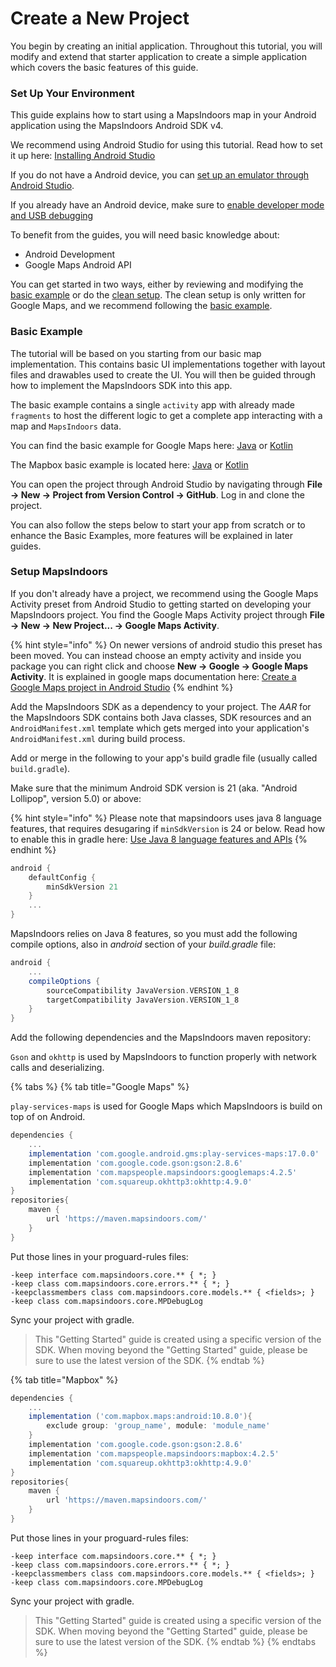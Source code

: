 # Create a New Project

You begin by creating an initial application. Throughout this tutorial, you will modify and extend that starter application to create a simple application which covers the basic features of this guide.

### Set Up Your Environment[​](https://docs.mapsindoors.com/getting-started/android/v4/new-project#set-up-your-environment) <a href="#set-up-your-environment" id="set-up-your-environment"></a>

This guide explains how to start using a MapsIndoors map in your Android application using the MapsIndoors Android SDK v4.

We recommend using Android Studio for using this tutorial. Read how to set it up here: [Installing Android Studio](https://developer.android.com/studio/install)

If you do not have a Android device, you can [set up an emulator through Android Studio](https://developer.android.com/studio/run/emulator).

If you already have an Android device, make sure to [enable developer mode and USB debugging](https://developer.android.com/studio/debug/dev-options#enable)

To benefit from the guides, you will need basic knowledge about:

* Android Development
* Google Maps Android API

You can get started in two ways, either by reviewing and modifying the [basic example](https://docs.mapsindoors.com/getting-started/android/v4/new-project#basic-example) or do the [clean setup](https://docs.mapsindoors.com/getting-started/android/v4/new-project#setup-mapsindoors). The clean setup is only written for Google Maps, and we recommend following the [basic example](https://docs.mapsindoors.com/getting-started/android/v4/new-project#basic-example).

### Basic Example[​](https://docs.mapsindoors.com/getting-started/android/v4/new-project#basic-example) <a href="#basic-example" id="basic-example"></a>

The tutorial will be based on you starting from our basic map implementation. This contains basic UI implementations together with layout files and drawables used to create the UI. You will then be guided through how to implement the MapsIndoors SDK into this app.

The basic example contains a single `activity` app with already made `fragments` to host the different logic to get a complete app interacting with a map and `MapsIndoors` data.

You can find the basic example for Google Maps here: [Java](https://github.com/MapsPeople/MapsIndoors-Android-Examples/tree/main/Google\_Maps/mapsindoorsgettingstartedbasicjava) or [Kotlin](https://github.com/MapsPeople/MapsIndoors-Android-Examples/tree/main/Google\_Maps/mapsindoorsgettingstartedbasickotlin)

The Mapbox basic example is located here: [Java](https://github.com/MapsPeople/MapsIndoors-Android-Examples/tree/main/MapBox/mapsindoorsgettingstartedbasicjava) or [Kotlin](https://github.com/MapsPeople/MapsIndoors-Android-Examples/tree/main/MapBox/mapsindoorsgettingstartedbasickotlin)

You can open the project through Android Studio by navigating through **File -> New -> Project from Version Control -> GitHub**. Log in and clone the project.

You can also follow the steps below to start your app from scratch or to enhance the Basic Examples, more features will be explained in later guides.

### Setup MapsIndoors[​](https://docs.mapsindoors.com/getting-started/android/v4/new-project#setup-mapsindoors) <a href="#setup-mapsindoors" id="setup-mapsindoors"></a>

If you don't already have a project, we recommend using the Google Maps Activity preset from Android Studio to getting started on developing your MapsIndoors project. You find the Google Maps Activity project through **File -> New -> New Project... -> Google Maps Activity**.

{% hint style="info" %}
On newer versions of android studio this preset has been moved. You can instead choose an empty activity and inside you package you can right click and choose **New -> Google -> Google Maps Activity**. It is explained in google maps documentation here: [Create a Google Maps project in Android Studio](https://developers.google.com/maps/documentation/android-sdk/start#create-project)
{% endhint %}

Add the MapsIndoors SDK as a dependency to your project. The _AAR_ for the MapsIndoors SDK contains both Java classes, SDK resources and an `AndroidManifest.xml` template which gets merged into your application's `AndroidManifest.xml` during build process.

Add or merge in the following to your app's build gradle file (usually called `build.gradle`).

Make sure that the minimum Android SDK version is 21 (aka. "Android Lollipop", version 5.0) or above:

{% hint style="info" %}
Please note that mapsindoors uses java 8 language features, that requires desugaring if `minSdkVersion` is 24 or below. Read how to enable this in gradle here: [Use Java 8 language features and APIs](https://developer.android.com/studio/write/java8-support)
{% endhint %}

```gradle
android {
    defaultConfig {
        minSdkVersion 21
    }
    ...
}
```

MapsIndoors relies on Java 8 features, so you must add the following compile options, also in _android_ section of your _build.gradle_ file:

```gradle
android {
    ...
    compileOptions {
        sourceCompatibility JavaVersion.VERSION_1_8
        targetCompatibility JavaVersion.VERSION_1_8
    }
}
```

Add the following dependencies and the MapsIndoors maven repository:

`Gson` and `okhttp` is used by MapsIndoors to function properly with network calls and deserializing.

{% tabs %}
{% tab title="Google Maps" %}

`play-services-maps` is used for Google Maps which MapsIndoors is build on top of on Android.

```gradle
dependencies {
    ...
    implementation 'com.google.android.gms:play-services-maps:17.0.0'
    implementation 'com.google.code.gson:gson:2.8.6'
    implementation 'com.mapspeople.mapsindoors:googlemaps:4.2.5'
    implementation 'com.squareup.okhttp3:okhttp:4.9.0'
}
repositories{
    maven {
        url 'https://maven.mapsindoors.com/'
    }
}
```

Put those lines in your proguard-rules files:

```
-keep interface com.mapsindoors.core.** { *; }
-keep class com.mapsindoors.core.errors.** { *; }
-keepclassmembers class com.mapsindoors.core.models.** { <fields>; }
-keep class com.mapsindoors.core.MPDebugLog
```

Sync your project with gradle.

> This "Getting Started" guide is created using a specific version of the SDK. When moving beyond the "Getting Started" guide, please be sure to use the latest version of the SDK.
{% endtab %}

{% tab title="Mapbox" %}

```gradle
dependencies {
    ...
    implementation ('com.mapbox.maps:android:10.8.0'){
        exclude group: 'group_name', module: 'module_name'
    }
    implementation 'com.google.code.gson:gson:2.8.6'
    implementation 'com.mapspeople.mapsindoors:mapbox:4.2.5'
    implementation 'com.squareup.okhttp3:okhttp:4.9.0'
}
repositories{
    maven {
        url 'https://maven.mapsindoors.com/'
    }
}
```

Put those lines in your proguard-rules files:

```properties
-keep interface com.mapsindoors.core.** { *; }
-keep class com.mapsindoors.core.errors.** { *; }
-keepclassmembers class com.mapsindoors.core.models.** { <fields>; }
-keep class com.mapsindoors.core.MPDebugLog
```

Sync your project with gradle.

> This "Getting Started" guide is created using a specific version of the SDK. When moving beyond the "Getting Started" guide, please be sure to use the latest version of the SDK.
{% endtab %}
{% endtabs %}
